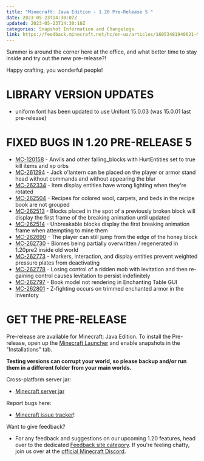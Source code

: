 ```yaml
---
title: "Minecraft: Java Edition - 1.20 Pre-Release 5 "
date: 2023-05-23T14:30:07Z
updated: 2023-05-23T14:30:10Z
categories: Snapshot Information and Changelogs
link: https://feedback.minecraft.net/hc/en-us/articles/16053481940621-Minecraft-Java-Edition-1-20-Pre-Release-5-
---
```


Summer is around the corner here at the office, and what better time to stay inside and try out the new pre-release?!

Happy crafting, you wonderful people!

# LIBRARY VERSION UPDATES

- uniform font has been updated to use Unifont 15.0.03 (was 15.0.01 last pre-release)

# FIXED BUGS IN 1.20 PRE-RELEASE 5

- [MC-120158](https://bugs.mojang.com/browse/MC-120158) - Anvils and other falling_blocks with HurtEntities set to true kill items and xp orbs
- [MC-261294](https://bugs.mojang.com/browse/MC-261294) - Jack o'lantern can be placed on the player or armor stand head without commands and without appearing the blur
- [MC-262334](https://bugs.mojang.com/browse/MC-262334) - Item display entities have wrong lighting when they're rotated
- [MC-262504](https://bugs.mojang.com/browse/MC-262504) - Recipes for colored wool, carpets, and beds in the recipe book are not grouped
- [MC-262513](https://bugs.mojang.com/browse/MC-262513) - Blocks placed in the spot of a previously broken block will display the first frame of the breaking animation until updated
- [MC-262514](https://bugs.mojang.com/browse/MC-262514) - Unbreakable blocks display the first breaking animation frame when attempting to mine them
- [MC-262690](https://bugs.mojang.com/browse/MC-262690) - The player can still jump from the edge of the honey block
- [MC-262730](https://bugs.mojang.com/browse/MC-262730) - Biomes being partially overwritten / regenerated in 1.20pre2 inside old world
- [MC-262773](https://bugs.mojang.com/browse/MC-262773) - Markers, interaction, and display entities prevent weighted pressure plates from deactivating
- [MC-262778](https://bugs.mojang.com/browse/MC-262778) - Losing control of a ridden mob with levitation and then re-gaining control causes levitation to persist indefinitely
- [MC-262797](https://bugs.mojang.com/browse/MC-262797) - Book model not rendering in Enchanting Table GUI
- [MC-262801](https://bugs.mojang.com/browse/MC-262801) - Z-fighting occurs on trimmed enchanted armor in the inventory

# GET THE PRE-RELEASE

Pre-release are available for Minecraft: Java Edition. To install the Pre-release, open up the [Minecraft Launcher](https://www.minecraft.net/download.html) and enable snapshots in the "Installations" tab.

**Testing versions can corrupt your world, so please backup and/or run them in a different folder from your main worlds.**

Cross-platform server jar:

- [Minecraft server jar](https://piston-data.mojang.com/v1/objects/2b41aed1e7c7fecf11ca15bad03b0fa95eb4fbd9/server.jar)

Report bugs here:

- [Minecraft issue tracker](https://bugs.mojang.com/projects/MC/summary)!

Want to give feedback?

- For any feedback and suggestions on our upcoming 1.20 features, head over to the dedicated [Feedback site category](https://aka.ms/MC120Feedback). If you're feeling chatty, join us over at the [official Minecraft Discord](https://discordapp.com/invite/minecraft).
